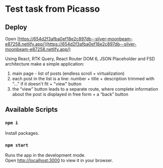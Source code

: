 # Test task from Picasso

## Deploy 

Open [https://654d2f3afba0ef18e2c897db--silver-moonbeam-e87258.netlify.app/](https://654d2f3afba0ef18e2c897db--silver-moonbeam-e87258.netlify.app/)

Using React, RTK Query, React Router DOM 6, JSON Placeholder and FSD architecture make a simple application:
1. main page - list of posts (endless scroll + virtualization)
2. each post in the list is a line: number + title + description trimmed with "..." if it doesn't fit + "view" button
3. the “view” button leads to a separate route, where complete information about the post is displayed in free form + a “back” button

## Available Scripts

### `npm i`

Install packages.

### `npm start`

Runs the app in the development mode.\
Open [http://localhost:3000](http://localhost:3000) to view it in your browser.



